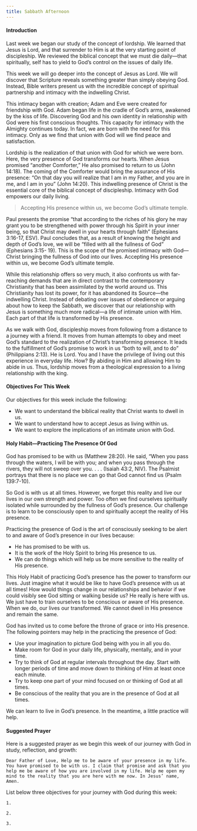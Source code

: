 ```yaml
---
title: Sabbath Afternoon
---
```


#### Introduction

Last week we began our study of the concept of lordship. We learned that Jesus is Lord, and that surrender to Him is at the very starting point of discipleship. We reviewed the biblical concept that we must die daily—that spiritually, self has to yield to God’s control on the issues of daily life.

This week we will go deeper into the concept of Jesus as Lord. We will discover that Scripture reveals something greater than simply obeying God. Instead, Bible writers present us with the incredible concept of spiritual partnership and intimacy with the indwelling Christ.

This intimacy began with creation; Adam and Eve were created for friendship with God. Adam began life in the cradle of God’s arms, awakened by the kiss of life. Discovering God and his own identity in relationship with God were his first conscious thoughts. This capacity for intimacy with the Almighty continues today. In fact, we are born with the need for this intimacy. Only as we find that union with God will we find peace and satisfaction.

Lordship is the realization of that union with God for which we were born. Here, the very presence of God transforms our hearts. When Jesus promised “another Comforter,” He also promised to return to us (John 14:18). The coming of the Comforter would bring the assurance of His presence: “On that day you will realize that I am in my Father, and you are in me, and I am in you” (John 14:20). This indwelling presence of Christ is the essential core of the biblical concept of discipleship. Intimacy with God empowers our daily living.

> <callout></callout>
> Accepting His presence within us, we become God’s ultimate temple.

Paul presents the promise “that according to the riches of his glory he may grant you to be strengthened with power through his Spirit in your inner being, so that Christ may dwell in your hearts through faith” (Ephesians 3:16-17, ESV). Paul concludes that, as a result of knowing the height and depth of God’s love, we will be “filled with all the fullness of God” (Ephesians 3:15- 19). This is the scope of the promised intimacy with God—Christ bringing the fullness of God into our lives. Accepting His presence within us, we become God’s ultimate temple.

While this relationship offers so very much, it also confronts us with far-reaching demands that are in direct contrast to the contemporary Christianity that has been assimilated by the world around us. This Christianity has lost its power, for it has abandoned its Source—the indwelling Christ. Instead of debating over issues of obedience or arguing about how to keep the Sabbath, we discover that our relationship with Jesus is something much more radical—a life of intimate union with Him. Each part of that life is transformed by His presence.

As we walk with God, discipleship moves from following from a distance to a journey with a friend. It moves from human attempts to obey and meet God’s standard to the realization of Christ’s transforming presence. It leads to the fulfillment of God’s promise to work in us “both to will, and to do” (Philippians 2:13). He is Lord. You and I have the privilege of living out this experience in everyday life. How? By abiding in Him and allowing Him to abide in us. Thus, lordship moves from a theological expression to a living relationship with the king.

#### Objectives For This Week

Our objectives for this week include the following:

- We want to understand the biblical reality that Christ wants to dwell in us.
- We want to understand how to accept Jesus as living within us.
- We want to explore the implications of an intimate union with God.

#### Holy Habit—Practicing The Presence Of God

God has promised to be with us (Matthew 28:20). He said, “When you pass through the waters, I will be with you; and when you pass through the rivers, they will not sweep over you. . . . (Isaiah 43:2, NIV). The Psalmist portrays that there is no place we can go that God cannot find us (Psalm 139:7-10).

So God is with us at all times. However, we forget this reality and live our lives in our own strength and power. Too often we find ourselves spiritually isolated while surrounded by the fullness of God’s presence. Our challenge is to learn to be consciously open to and spiritually accept the reality of His presence.

Practicing the presence of God is the art of consciously seeking to be alert to and aware of God’s presence in our lives because:

- He has promised to be with us.
- It is the work of the Holy Spirit to bring His presence to us.
- We can do things which will help us be more sensitive to the reality of His presence.

This Holy Habit of practicing God’s presence has the power to transform our lives. Just imagine what it would be like to have God’s presence with us at all times! How would things change in our relationships and behavior if we could visibly see God sitting or walking beside us? He really is here with us. We just have to train ourselves to be conscious or aware of His presence. When we do, our lives our transformed. We cannot dwell in His presence and remain the same.

God has invited us to come before the throne of grace or into His presence. The following pointers may help in the practicing the presence of God:

- Use your imagination to picture God being with you in all you do.
- Make room for God in your daily life, physically, mentally, and in your time.
- Try to think of God at regular intervals throughout the day. Start with longer periods of time and move down to thinking of Him at least once each minute.
- Try to keep one part of your mind focused on or thinking of God at all times.
- Be conscious of the reality that you are in the presence of God at all times.

We can learn to live in God’s presence. In the meantime, a little practice will help.

#### Suggested Prayer

Here is a suggested prayer as we begin this week of our journey with God in study, reflection, and growth:

`Dear Father of Love, Help me to be aware of your presence in my life. You have promised to be with us. I claim that promise and ask that you help me be aware of how you are involved in my life. Help me open my mind to the reality that you are here with me now. In Jesus’ name, Amen.`

List below three objectives for your journey with God during this week:

`1.`

`2.`

`3.`